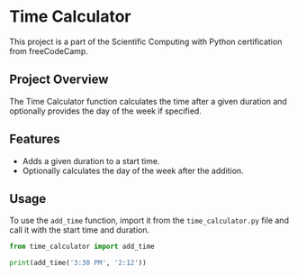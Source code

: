 # Time Calculator

This project is a part of the Scientific Computing with Python certification from freeCodeCamp.

## Project Overview

The Time Calculator function calculates the time after a given duration and optionally provides the day of the week if specified.

## Features

- Adds a given duration to a start time.
- Optionally calculates the day of the week after the addition.

## Usage

To use the `add_time` function, import it from the `time_calculator.py` file and call it with the start time and duration.

```python
from time_calculator import add_time

print(add_time('3:30 PM', '2:12'))

